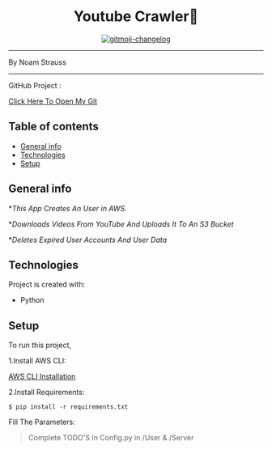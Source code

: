 <h1 align="center"> Youtube Crawler🎵</h1>
<p align="center">
  <a href="https://github.com/Noamstrauss/YouTube_Crawler">
    <img src="https://img.shields.io/badge/changelog-gitmoji-brightgreen.svg" alt="gitmoji-changelog">
  </a>
</p>


* * *
By Noam Strauss
___
GitHub Project :

[Click Here To Open My Git](https://github.com/Noamstrauss/YouTube_Crawler)
## Table of contents
* [General info](#general-info)
* [Technologies](#technologies)
* [Setup](#setup)

## General info
**This App Creates An User in AWS.*

**Downloads Videos From YouTube And Uploads It To An S3 Bucket*

**Deletes Expired User Accounts And User Data*


## Technologies
Project is created with:
* Python
	
## Setup
To run this project,

1.Install AWS CLI:

[AWS CLI Installation](https://github.com/Noamstrauss/YouTube_Crawler)

2.Install Requirements:
```
$ pip install -r requirements.txt
```
Fill The Parameters:
> Complete TODO'S In Config.py in /User & /Server 
> 